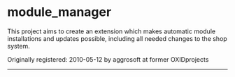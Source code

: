 module_manager
==============

This project aims to create an extension which makes automatic module installations and updates possible, including all needed changes to the shop system.

Originally registered: 2010-05-12 by aggrosoft at former OXIDprojects

---------------------
